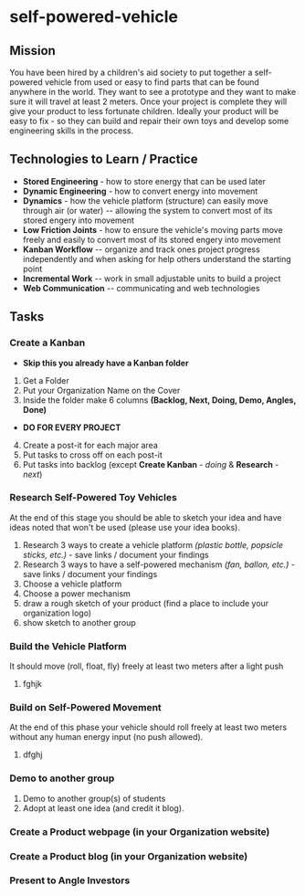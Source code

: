 # self-powered-vehicle

## Mission
You have been hired by a children's aid society to put together a self-powered vehicle from used or easy to find parts that can be found anywhere in the world. They want to see a prototype and they want to make sure it will travel at least 2 meters. Once your project is complete they will give your product to less fortunate children.  Ideally your product will be easy to fix - so they can build and repair their own toys and develop some engineering skills in the process.

## Technologies to Learn / Practice
* **Stored Engineering** - how to store energy that can be used later
* **Dynamic Engineering** - how to convert energy into movement
* **Dynamics** - how the vehicle platform (structure) can easily move through air (or water) -- allowing the system to convert most of its stored engery into movement
* **Low Friction Joints** - how to ensure the vehicle's moving parts move freely and easily to convert most of its stored engery into movement
* **Kanban Workflow** -- organize and track ones project progress independently and when asking for help others understand the starting point
* **Incremental Work** -- work in small adjustable units to build a project
* **Web Communication** -- communicating and web technologies

## Tasks

### Create a Kanban
* **Skip this you already have a Kanban folder**
1. Get a Folder
2. Put your Organization Name on the Cover
3. Inside the folder make 6 columns **(Backlog, Next, Doing, Demo, Angles, Done)**
* **DO FOR EVERY PROJECT**
4. Create a post-it for each major area
5. Put tasks to cross off on each post-it
6. Put tasks into backlog (except **Create Kanban** - *doing* & **Research** - *next*)


### Research Self-Powered Toy Vehicles
At the end of this stage you should be able to sketch your idea and have ideas noted that won't be used (please use your idea books).

1. Research 3 ways to create a vehicle platform *(plastic bottle, popsicle sticks, etc.)* - save links / document your findings
2. Research 3 ways to have a self-powered mechanism *(fan, ballon, etc.)* - save links / document your findings
3. Choose a vehicle platform
4. Choose a power mechanism
5. draw a rough sketch of your product (find a place to include your organization logo)
6. show sketch to another group

### Build the Vehicle Platform
It should move (roll, float, fly) freely at least two meters after a light push

1. fghjk

### Build on Self-Powered Movement
At the end of this phase your vehicle should roll freely at least two meters without any human energy input (no push allowed).

1. dfghj

### Demo to another group
1. Demo to another group(s) of students
2. Adopt at least one idea (and credit it blog).

### Create a Product webpage (in your Organization website)

### Create a Product blog (in your Organization website)

### Present to Angle Investors
